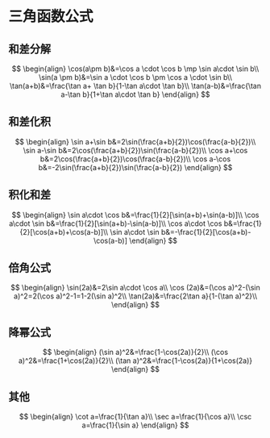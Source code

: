 # 三角函数公式

## 和差分解

$$
\begin{align}
\cos(a\pm b)&=\cos a \cdot \cos b \mp \sin a\cdot \sin b\\
\sin(a \pm b)&=\sin a \cdot \cos b \pm \cos a \cdot \sin b\\
\tan(a+b)&=\frac{\tan a+ \tan b}{1-\tan a\cdot \tan b}\\
\tan(a-b)&=\frac{\tan a-\tan b}{1+\tan a\cdot \tan b}
\end{align}
$$

## 和差化积

$$
\begin{align}
\sin a+\sin b&=2\sin(\frac{a+b}{2})\cos(\frac{a-b}{2})\\
\sin a-\sin b&=2\cos(\frac{a+b}{2})\sin(\frac{a-b}{2})\\
\cos a+\cos b&=2\cos(\frac{a+b}{2})\cos(\frac{a-b}{2})\\
\cos a-\cos b&=-2\sin(\frac{a+b}{2})\sin(\frac{a-b}{2})
\end{align}
$$

## 积化和差

$$
\begin{align}
\sin a\cdot \cos b&=\frac{1}{2}[\sin(a+b)+\sin(a-b)]\\
\cos a\cdot \sin b&=\frac{1}{2}[\sin(a+b)-\sin(a-b)]\\
\cos a\cdot \cos b&=\frac{1}{2}[\cos(a+b)+\cos(a-b)]\\
\sin a\cdot \sin b&=-\frac{1}{2}[\cos(a+b)-\cos(a-b)]
\end{align}
$$

## 倍角公式

$$
\begin{align}
\sin(2a)&=2\sin a\cdot \cos a\\
\cos (2a)&=(\cos a)^2-(\sin a)^2=2(\cos a)^2-1=1-2(\sin a)^2\\
\tan(2a)&=\frac{2\tan a}{1-(\tan a)^2}\\
\end{align}
$$

## 降幂公式

$$
\begin{align}
(\sin a)^2&=\frac{1-\cos(2a)}{2}\\
(\cos a)^2&=\frac{1+\cos(2a)}{2}\\
(\tan a)^2&=\frac{1-\cos(2a)}{1+\cos(2a)}
\end{align}
$$

## 其他

$$
\begin{align}
\cot a=\frac{1}{\tan a}\\
\sec a=\frac{1}{\cos a}\\
\csc a=\frac{1}{\sin a}
\end{align}
$$

